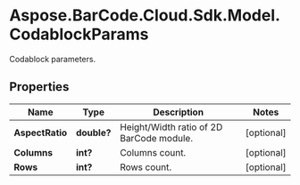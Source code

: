 # Aspose.BarCode.Cloud.Sdk.Model.CodablockParams

Codablock parameters.

## Properties

Name | Type | Description | Notes
---- | ---- | ----------- | -----
**AspectRatio** | **double?** | Height/Width ratio of 2D BarCode module. | [optional]
**Columns** | **int?** | Columns count. | [optional]
**Rows** | **int?** | Rows count. | [optional]

